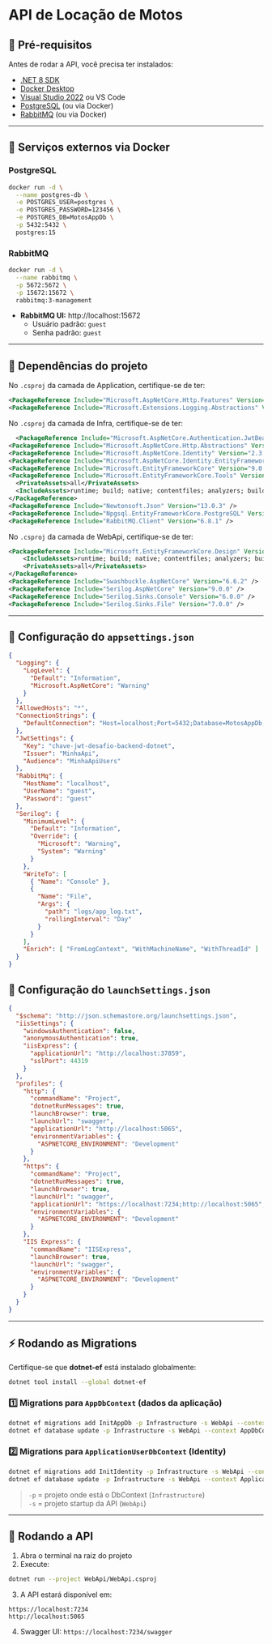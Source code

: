 # API de Locação de Motos

## 📌 Pré-requisitos

Antes de rodar a API, você precisa ter instalados:

- [.NET 8 SDK](https://dotnet.microsoft.com/en-us/download/dotnet/8.0)  
- [Docker Desktop](https://www.docker.com/products/docker-desktop)  
- [Visual Studio 2022](https://visualstudio.microsoft.com/) ou VS Code  
- [PostgreSQL](https://www.postgresql.org/) (ou via Docker)  
- [RabbitMQ](https://www.rabbitmq.com/download.html) (ou via Docker)

---

## 🐳 Serviços externos via Docker

### PostgreSQL

```bash
docker run -d \
  --name postgres-db \
  -e POSTGRES_USER=postgres \
  -e POSTGRES_PASSWORD=123456 \
  -e POSTGRES_DB=MotosAppDb \
  -p 5432:5432 \
  postgres:15
```

### RabbitMQ

```bash
docker run -d \
  --name rabbitmq \
  -p 5672:5672 \
  -p 15672:15672 \
  rabbitmq:3-management
```

- **RabbitMQ UI:** http://localhost:15672  
  - Usuário padrão: `guest`  
  - Senha padrão: `guest`  

---

## 🔧 Dependências do projeto

No `.csproj` da camada de Application, certifique-se de ter:

```xml
<PackageReference Include="Microsoft.AspNetCore.Http.Features" Version="2.3.0" />
<PackageReference Include="Microsoft.Extensions.Logging.Abstractions" Version="9.0.8" />
```

No `.csproj` da camada de Infra, certifique-se de ter:

```xml
  <PackageReference Include="Microsoft.AspNetCore.Authentication.JwtBearer" Version="8.0.19" />
<PackageReference Include="Microsoft.AspNetCore.Http.Abstractions" Version="2.3.0" />
<PackageReference Include="Microsoft.AspNetCore.Identity" Version="2.3.1" />
<PackageReference Include="Microsoft.AspNetCore.Identity.EntityFrameworkCore" Version="8.0.19" />
<PackageReference Include="Microsoft.EntityFrameworkCore" Version="9.0.8" />
<PackageReference Include="Microsoft.EntityFrameworkCore.Tools" Version="9.0.8">
  <PrivateAssets>all</PrivateAssets>
  <IncludeAssets>runtime; build; native; contentfiles; analyzers; buildtransitive</IncludeAssets>
</PackageReference>
<PackageReference Include="Newtonsoft.Json" Version="13.0.3" />
<PackageReference Include="Npgsql.EntityFrameworkCore.PostgreSQL" Version="9.0.4" />
<PackageReference Include="RabbitMQ.Client" Version="6.8.1" />
```

No `.csproj` da camada de WebApi, certifique-se de ter:

```xml
<PackageReference Include="Microsoft.EntityFrameworkCore.Design" Version="9.0.8">
	<IncludeAssets>runtime; build; native; contentfiles; analyzers; buildtransitive</IncludeAssets>
	<PrivateAssets>all</PrivateAssets>
</PackageReference>
<PackageReference Include="Swashbuckle.AspNetCore" Version="6.6.2" />
<PackageReference Include="Serilog.AspNetCore" Version="9.0.0" />
<PackageReference Include="Serilog.Sinks.Console" Version="6.0.0" />
<PackageReference Include="Serilog.Sinks.File" Version="7.0.0" />
```

---

## 🔹 Configuração do `appsettings.json`

```json
{
  "Logging": {
    "LogLevel": {
      "Default": "Information",
      "Microsoft.AspNetCore": "Warning"
    }
  },
  "AllowedHosts": "*",
  "ConnectionStrings": {
    "DefaultConnection": "Host=localhost;Port=5432;Database=MotosAppDb;Username=postgres;Password=123456"
  },
  "JwtSettings": {
    "Key": "chave-jwt-desafio-backend-dotnet",
    "Issuer": "MinhaApi",
    "Audience": "MinhaApiUsers"
  },
  "RabbitMq": {
    "HostName": "localhost",
    "UserName": "guest",
    "Password": "guest"
  },
  "Serilog": {
    "MinimumLevel": {
      "Default": "Information",
      "Override": {
        "Microsoft": "Warning",
        "System": "Warning"
      }
    },
    "WriteTo": [
      { "Name": "Console" },
      {
        "Name": "File",
        "Args": {
          "path": "logs/app_log.txt",
          "rollingInterval": "Day"
        }
      }
    ],
    "Enrich": [ "FromLogContext", "WithMachineName", "WithThreadId" ]
  }
}

```
## 🔹 Configuração do `launchSettings.json`

```json
{
  "$schema": "http://json.schemastore.org/launchsettings.json",
  "iisSettings": {
    "windowsAuthentication": false,
    "anonymousAuthentication": true,
    "iisExpress": {
      "applicationUrl": "http://localhost:37859",
      "sslPort": 44319
    }
  },
  "profiles": {
    "http": {
      "commandName": "Project",
      "dotnetRunMessages": true,
      "launchBrowser": true,
      "launchUrl": "swagger",
      "applicationUrl": "http://localhost:5065",
      "environmentVariables": {
        "ASPNETCORE_ENVIRONMENT": "Development"
      }
    },
    "https": {
      "commandName": "Project",
      "dotnetRunMessages": true,
      "launchBrowser": true,
      "launchUrl": "swagger",
      "applicationUrl": "https://localhost:7234;http://localhost:5065",
      "environmentVariables": {
        "ASPNETCORE_ENVIRONMENT": "Development"
      }
    },
    "IIS Express": {
      "commandName": "IISExpress",
      "launchBrowser": true,
      "launchUrl": "swagger",
      "environmentVariables": {
        "ASPNETCORE_ENVIRONMENT": "Development"
      }
    }
  }
}
```
---

## ⚡ Rodando as Migrations

Certifique-se que **dotnet-ef** está instalado globalmente:

```bash
dotnet tool install --global dotnet-ef
```

### 1️⃣ Migrations para `AppDbContext` (dados da aplicação)

```bash
dotnet ef migrations add InitAppDb -p Infrastructure -s WebApi --context AppDbContext
dotnet ef database update -p Infrastructure -s WebApi --context AppDbContext
```

### 2️⃣ Migrations para `ApplicationUserDbContext` (Identity)

```bash
dotnet ef migrations add InitIdentity -p Infrastructure -s WebApi --context ApplicationUserDbContext
dotnet ef database update -p Infrastructure -s WebApi --context ApplicationUserDbContext
```

> `-p` = projeto onde está o DbContext (`Infrastructure`)  
> `-s` = projeto startup da API (`WebApi`)  

---

## 🚀 Rodando a API

1. Abra o terminal na raiz do projeto  
2. Execute:

```bash
dotnet run --project WebApi/WebApi.csproj
```

3. A API estará disponível em:

```
https://localhost:7234
http://localhost:5065
```

4. Swagger UI: `https://localhost:7234/swagger`  




